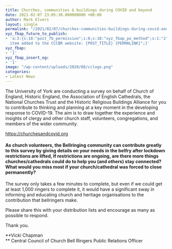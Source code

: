 ```yaml
---
title: Churches, communities & buildings during COVID and beyond
date: 2021-02-07 23:05:38.000000000 +00:00
author: Mark Elvers
layout: single
permalink: "/2021/02/07/churches-communities-buildings-during-covid-and-beyond/"
xyz_fbap_future_to_publish:
- 'a:3:{s:18:"post_fb_permission";i:0;s:18:"xyz_fbap_po_method";s:1:"2";s:16:"xyz_fbap_message";s:62:"News
  item added to the CCCBR website: {POST_TITLE} {PERMALINK}";}'
xyz_fbap:
- '1'
xyz_fbap_insert_og:
- '1'
image: "/wp-content/uploads/2020/08/cclogo.png"
categories:
- Latest News
---
```

The University of York are conducting a survey on behalf of Church of England, Historic England, the Association of English Cathedrals, the National Churches Trust and the Historic Religious Buildings Alliance for you to contribute to thinking and planning at a key moment in the developing response to COVID-19. The aim is to draw together the experience and insights of clergy and other church staff, volunteers, congregations, and members of the wider community.

<https://churchesandcovid.org>

#### As church volunteers, the Bellringing community can contribute greatly to this survey by giving details on your needs in the belfry after lockdown restrictions are lifted, If restrictions are ongoing, are there more things churches/cathedrals could do to help you (and others) stay connected? What would you miss most if your church/cathedral was forced to close permanently?

The survey only takes a few minutes to complete, but even if we could get at least 1,000 ringers to complete it, it would have a significant sway in informing and educating church and heritage organisations to the contribution that bellringers make.

Please share this with your distribution lists and encourage as many as possible to respond.

Thank you.

**Vicki Chapman  
** Central Council of Church Bell Ringers Public Relations Officer
